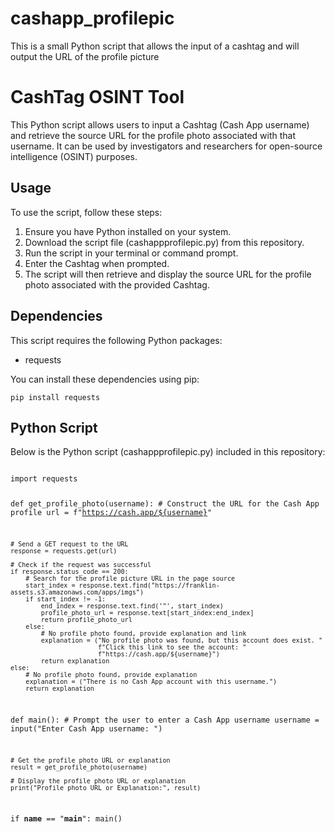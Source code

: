 # cashapp_profilepic
This is a small Python script that allows the input of a cashtag and will output the URL of the profile picture

<!DOCTYPE html>
<html lang="en">
<head>
  <meta charset="UTF-8">
  <meta name="viewport" content="width=device-width, initial-scale=1.0">
  
</head>
<body>
  <h1>CashTag OSINT Tool</h1>
  <p>This Python script allows users to input a Cashtag (Cash App username) and retrieve the source URL for the profile photo associated with that username. It can be used by investigators and researchers for open-source intelligence (OSINT) purposes.</p>
  
  <h2>Usage</h2>
  <p>To use the script, follow these steps:</p>
  <ol>
    <li>Ensure you have Python installed on your system.</li>
    <li>Download the script file (cashappprofilepic.py) from this repository.</li>
    <li>Run the script in your terminal or command prompt.</li>
    <li>Enter the Cashtag when prompted.</li>
    <li>The script will then retrieve and display the source URL for the profile photo associated with the provided Cashtag.</li>
  </ol>
  
  <h2>Dependencies</h2>
  <p>This script requires the following Python packages:</p>
  <ul>
    <li>requests</li>
  </ul>
  <p>You can install these dependencies using pip:</p>
  <pre><code>pip install requests</code></pre>
  
 
  <h2>Python Script</h2>
  <p>Below is the Python script (cashappprofilepic.py) included in this repository:</p>
  <pre><code>
import requests

def get_profile_photo(username):
    # Construct the URL for the Cash App profile
    url = f"https://cash.app/${username}"
    
    # Send a GET request to the URL
    response = requests.get(url)
    
    # Check if the request was successful
    if response.status_code == 200:
        # Search for the profile picture URL in the page source
        start_index = response.text.find("https://franklin-assets.s3.amazonaws.com/apps/imgs")
        if start_index != -1:
            end_index = response.text.find('"', start_index)
            profile_photo_url = response.text[start_index:end_index]
            return profile_photo_url
        else:
            # No profile photo found, provide explanation and link
            explanation = ("No profile photo was found, but this account does exist. "
                           f"Click this link to see the account: "
                           f"https://cash.app/${username}")
            return explanation
    else:
        # No profile photo found, provide explanation
        explanation = ("There is no Cash App account with this username.")
        return explanation

def main():
    # Prompt the user to enter a Cash App username
    username = input("Enter Cash App username: ")
    
    # Get the profile photo URL or explanation
    result = get_profile_photo(username)
    
    # Display the profile photo URL or explanation
    print("Profile photo URL or Explanation:", result)

if __name__ == "__main__":
    main()

  </code></pre>
</body>
</html>
